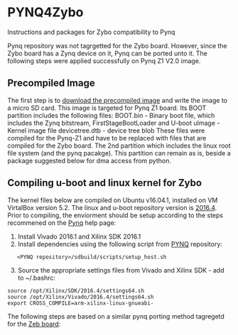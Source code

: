 # PYNQ4Zybo
Instructions and packages for Zybo compatibility to Pynq

Pynq repository was not tagrgetted for the Zybo board. However, since the Zybo board has a Zynq device on it, Pynq can be ported unto it. The following steps were applied successfully on Pynq Z1 V2.0 image.


## Precompiled Image

The first step is to  <a href="https://files.digilent.com/Products/PYNQ/pynq_z1_v2.0.img.zip" target="_blank">download the precompiled image</a> and write the image to a micro SD card. This image is targeted for Pynq Z1 board. Its BOOT partition includes the following files:
BOOT.bin        -   Binary boot file, which includes the Zynq bitstream, FirstStageBootLoader and U-boot
uImage          -   Kernel image file
devicetree.dtb  -   device tree blob
These files were compiled for  the Pynq-Z1 and have to be replaced with files that are compiled for the Zybo board. The 2nd partition which includes the linux root file system (and the pynq pacakge). This partition can remain as is, beside a package suggested below for dma access from python.

## Compiling u-boot and linux kernel for Zybo

The kernel files below are compiled on Ubuntu v16.04.1, installed on VM VirtalBox version 5.2.
The linux and u-boot repository version is <a href="https://www.xilinx.com/support/answers/68370.html" target="_blank">2016.4</a>.
Prior to compiling, the enviorment should be setup according to the steps recommened on the <a href="https://pynq.readthedocs.io/en/v2.0/pynq_sd_card.html" target="_blank">Pynq</a> help page:

  1. Install Vivado 2016.1 and Xilinx SDK 2016.1
  2. Install dependencies using the following script from <a href="https://github.com/Xilinx/PYNQ/tree/v2.0" target="_blank">PYNQ</a> repository:
```
   <PYNQ repository>/sdbuild/scripts/setup_host.sh
```
  3. Source the appropriate settings files from Vivado and Xilinx SDK - add to ~/.bashrc:
```
source /opt/Xilinx/SDK/2016.4/settings64.sh
source /opt/Xilinx/Vivado/2016.4/settings64.sh
export CROSS_COMPILE=arm-xilinx-linux-gnueabi-
```
The following steps are based on a similar pynq porting method tagregetd for the <a href="https://superuser.blog/pynq-linux-on-zedboard/" target="_blank">Zeb board</a>:
  
